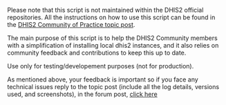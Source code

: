 Please note that this script is not maintained within the DHIS2 official repositories. All the instructions on how to use this script can be found in the [DHIS2 Community of Practice topic post](https://community.dhis2.org/t/installing-multiple-dhis2-instances-locally-using-docker-compose-in-windows-os-wsl2-get-dhis2-sh-automation-script/66941).

The main purpose of this script is to help the DHIS2 Community members with a simplification of installing local dhis2 instances, and it also relies on community feedback and contributions to keep this up to date.

Use only for testing/developement purposes (not for production).

As mentioned above, your feedback is important so if you face any technical issues reply to the topic post (include all the log details, versions used, and screenshots), in the forum post, [click here](https://community.dhis2.org/t/installing-multiple-dhis2-instances-locally-using-docker-compose-in-windows-os-wsl2-get-dhis2-sh-automation-script/66941)
